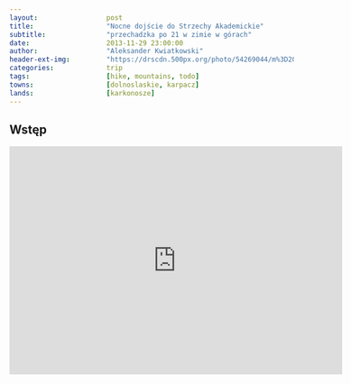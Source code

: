 ```yaml
---
layout:                 post
title:                  "Nocne dojście do Strzechy Akademickie"
subtitle:               "przechadzka po 21 w zimie w górach"
date:                   2013-11-29 23:00:00
author:                 "Aleksander Kwiatkowski"
header-ext-img:         "https://drscdn.500px.org/photo/54269044/m%3D2048/e89b5ade629e7c1af495e592ae29a076"
categories:             trip
tags:                   [hike, mountains, todo]
towns:                  [dolnoslaskie, karpacz]
lands:                  [karkonosze]
---
```


Wstęp
-----

<iframe height='405' width='590' frameborder='0' allowtransparency='true' scrolling='no' src='https://www.strava.com/activities/334969133/embed/341ce6a97225b88d2fa4c2bc36399cd63c98615b'></iframe>
